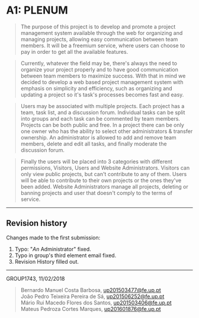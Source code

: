 # A1: PLENUM

> The purpose of this project is to develop and promote a project management system available through the web for organizing and managing projects, allowing easy communication between team members. It will be a freemium service, where users can choose to pay in order to get all the available features.

>Currently, whatever the field may be, there's always the need to organize your project properly and to have good communication between team members to maximize success. With that in mind we decided to develop a web based project management system with emphasis on simplicity and efficiency, such as organizing and updating a project so it's task's processes becomes fast and easy.

>  Users may be associated with multiple projects. Each project has a team, task list, and a discussion forum. Individual tasks can be split into groups and each task can be commented by team members. Projects can be both public and free. In a project there can be only one owner who has the ability to select other administrators & transfer ownership.
An administrator is allowed to add and remove team members, delete and edit all tasks, and finally moderate the discussion forum.

> Finally the users will be placed into 3 categories with different permissions, Visitors, Users and Website Administrators. Visitors can only view public projects, but can't contribute to any of them. Users will  be able to contribute to their own projects or the ones they've been added. Website Administrators manage all projects, deleting or banning projects and user that doesn't comply to the terms of service.

***

## Revision history

Changes made to the first submission:

1. Typo: "*An* Administrator" fixed.
2. Typo in group's third element email fixed.
3. Revision History filled out.

***

GROUP1743, 11/02/2018

> Bernardo Manuel Costa Barbosa, up201503477@fe.up.pt   
> João Pedro Teixeira Pereira de Sá, up201506252@fe.up.pt   
> Mário Rui Macedo Flores dos Santos, up201503406@fe.up.pt  
> Mateus Pedroza Cortes Marques,  up201601876@fe.up.pt   
